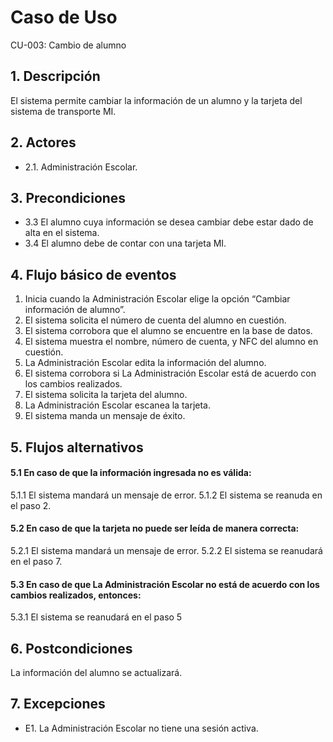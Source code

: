 # Caso de Uso
CU-003: Cambio de alumno

## 1. Descripción
El sistema permite cambiar la información de un alumno y la tarjeta del sistema de transporte MI.

## 2. Actores
- 2.1. Administración Escolar.

## 3. Precondiciones
- 3.3 El alumno cuya información se desea cambiar debe estar dado de alta en el sistema.
- 3.4 El alumno debe de contar con una tarjeta MI.

## 4. Flujo básico de eventos
1. Inicia cuando la Administración Escolar elige la opción “Cambiar información de alumno”.
2. El sistema solicita el número de cuenta del alumno en cuestión.
3. El sistema corrobora que el alumno se encuentre en la base de datos.
4. El sistema muestra el nombre, número de cuenta, y NFC del alumno en cuestión.
5. La Administración Escolar edita la información del alumno.
6. El sistema corrobora si La Administración Escolar está de acuerdo con los cambios realizados.
7. El sistema solicita la tarjeta del alumno.
8. La Administración Escolar escanea la tarjeta.
9. El sistema manda un mensaje de éxito.


## 5. Flujos alternativos
#### 5.1 En caso de que la información ingresada no es válida:
5.1.1 El sistema mandará un mensaje de error.
5.1.2 El sistema se reanuda en el paso 2.
#### 5.2 En caso de que la tarjeta no puede ser leída de manera correcta:
5.2.1 El sistema mandará un mensaje de error.
5.2.2 El sistema se reanudará en el paso 7.
#### 5.3 En caso de que  La Administración Escolar no está de acuerdo con los cambios realizados, entonces:
5.3.1 El sistema se reanudará en el paso 5 

## 6. Postcondiciones
La información del alumno se actualizará.

## 7. Excepciones
- E1. La Administración Escolar no tiene una sesión activa.


